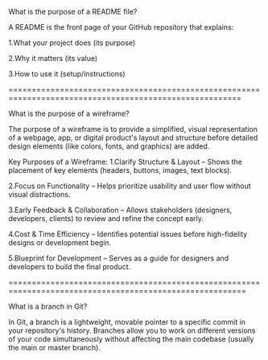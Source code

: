 What is the purpose of a README file?

A README is the front page of your GitHub repository that explains:

  1.What your project does (its purpose)

  2.Why it matters (its value)

  3.How to use it (setup/instructions)

========================================================================================================

What is the purpose of a wireframe?

The purpose of a wireframe is to provide a simplified, visual representation of a webpage, app, or digital product's layout and structure before detailed design elements (like colors, fonts, and graphics) are added.

Key Purposes of a Wireframe:
  1.Clarify Structure & Layout – Shows the placement of key elements (headers, buttons, images, text blocks).

  2.Focus on Functionality – Helps prioritize usability and user flow without visual distractions.

  3.Early Feedback & Collaboration – Allows stakeholders (designers, developers, clients) to review and refine the 
  concept early.

  4.Cost & Time Efficiency – Identifies potential issues before high-fidelity designs or development begin.

  5.Blueprint for Development – Serves as a guide for designers and developers to build the final product.

=========================================================================================================

What is a branch in Git?

In Git, a branch is a lightweight, movable pointer to a specific commit in your repository's history. Branches allow you to work on different versions of your code simultaneously without affecting the main codebase (usually the main or master branch).
